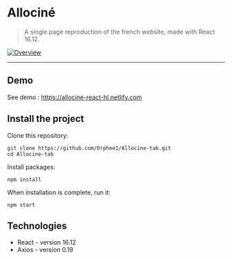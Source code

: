 # Allociné

> A single page reproduction of the french website, made with React 16.12.

[![Overview](https://user-images.githubusercontent.com/55689599/72161334-38542f00-33c0-11ea-824f-8ba1779936bf.png)](https://allocine-react-hl.netlify.com/)

---

## Demo

See demo : https://allocine-react-hl.netlify.com

## Install the project

Clone this repository:

```
git clone https://github.com/Orphee1/Allocine-tab.git
cd Allocine-tab
```

Install packages:

```
npm install
```

When installation is complete, run it:

```
npm start
```

## Technologies

- React - version 16.12
- Axios - version 0.19
